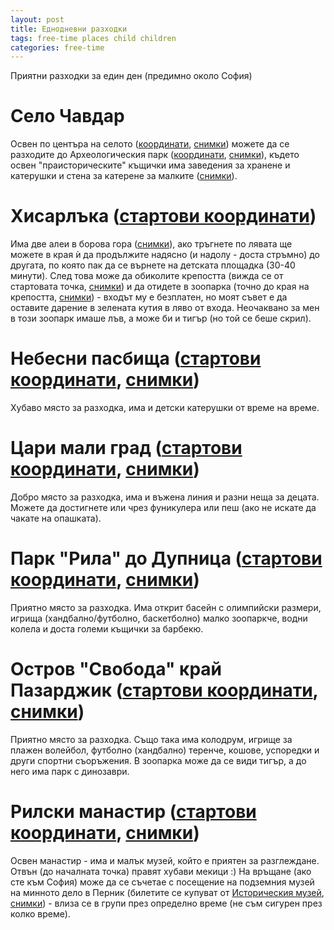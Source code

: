 ```yaml
---
layout: post
title: Еднодневни разходки
tags: free-time places child children
categories: free-time
---
```

Приятни разходки за един ден (предимно около София)

# Село Чавдар

Освен по центъра на селото ([координати](https://www.google.com/maps/place/42%C2%B039'38.0%22N+24%C2%B003'26.1%22E/@42.6605494,24.0564887,302m/data=!3m2!1e3!4b1!4m14!1m7!3m6!1s0x0:0x0!2zNDLCsDM5JzM3LjIiTiAyNMKwMDMnMjEuMiJF!3b1!8m2!3d42.6603444!4d24.0558778!3m5!1s0x0:0x0!7e2!8m2!3d42.6605478!4d24.0572553), [снимки](https://www.google.bg/search?q=%D1%81%D0%B5%D0%BB%D0%BE+%D1%87%D0%B0%D0%B2%D0%B4%D0%B0%D1%80&source=lnms&tbm=isch&sa=X&ved=0ahUKEwjQ7KHtjdPbAhWhO5oKHVS9DckQ_AUICygC&biw=1885&bih=987&dpr=2)) можете да се разходите до Археологическия парк ([координати](https://www.google.com/maps/place/42%C2%B039'10.1%22N+24%C2%B002'53.4%22E/@42.6527942,24.0393918,3475m/data=!3m2!1e3!4b1!4m14!1m7!3m6!1s0x0:0x0!2zNDLCsDM5JzEyLjIiTiAyNMKwMDInNTcuMCJF!3b1!8m2!3d42.6533861!4d24.0491694!3m5!1s0x0:0x0!7e2!8m2!3d42.6527949!4d24.048168), [снимки](https://www.google.bg/search?biw=1885&bih=987&tbm=isch&sa=1&ei=QlkiW_OyCMXp6AST9bjgDQ&q=%D0%B0%D1%80%D1%85%D0%B5%D0%BB%D0%BE%D0%B3%D0%B8%D1%87%D0%B5%D1%81%D0%BA%D0%B8+%D0%BF%D0%B0%D1%80%D0%BA+%D1%81%D0%B5%D0%BB%D0%BE+%D1%87%D0%B0%D0%B2%D0%B4%D0%B0%D1%80&oq=%D0%B0%D1%80%D1%85%D0%B5%D0%BB%D0%BE%D0%B3%D0%B8%D1%87%D0%B5%D1%81%D0%BA%D0%B8+%D0%BF%D0%B0%D1%80%D0%BA+%D1%81%D0%B5%D0%BB%D0%BE+%D1%87%D0%B0%D0%B2%D0%B4%D0%B0%D1%80&gs_l=img.3...1362.7464.0.7571.32.30.1.0.0.0.137.2426.24j5.29.0....0...1c.1.64.img..2.6.513...0j0i19k1j0i30i19k1.0.ERp33az3Okw)), където освен "праисторическите" къщички има заведения за хранене и катерушки и стена за катерене за малките ([снимки](https://www.google.bg/search?biw=1885&bih=987&tbm=isch&sa=1&ei=7FkiW4CeN-rX6QS7s64o&q=+%D1%81%D0%B5%D0%BB%D0%BE+%D1%87%D0%B0%D0%B2%D0%B4%D0%B0%D1%80+%D1%81%D1%82%D0%B5%D0%BD%D0%B0+%D0%BA%D0%B0%D1%82%D0%B5%D1%80%D0%B5%D0%BD%D0%B5&oq=+%D1%81%D0%B5%D0%BB%D0%BE+%D1%87%D0%B0%D0%B2%D0%B4%D0%B0%D1%80+%D1%81%D1%82%D0%B5%D0%BD%D0%B0+%D0%BA%D0%B0%D1%82%D0%B5%D1%80%D0%B5%D0%BD%D0%B5&gs_l=img.3...9797.9797.0.10026.1.1.0.0.0.0.78.78.1.1.0....0...1c.1.64.img..0.0.0....0.S9aUDmOseKY)).

# Хисарлъка ([стартови координати](https://www.google.bg/maps/place/42%C2%B016'24.7%22N+22%C2%B041'29.9%22E/@42.2735371,22.6828738,15z/data=!3m1!4b1!4m14!1m7!3m6!1s0x14aa9cdd1ca8b9fd:0xeb839140727f9f91!2sHisarlaka!3b1!8m2!3d42.2661888!4d22.6809479!3m5!1s0x0:0x0!7e2!8m2!3d42.273538!4d22.6916502))

Има две алеи в борова гора ([снимки](https://www.google.bg/search?biw=1885&bih=987&tbm=isch&sa=1&ei=mWIiW_KLKa2KmwWZiZ6YBw&q=%D0%A5%D0%B8%D1%81%D0%B0%D1%80%D0%BB%D1%8A%D0%BA%D0%B0+%D0%B3%D0%BE%D1%80%D0%B0&oq=%D0%A5%D0%B8%D1%81%D0%B0%D1%80%D0%BB%D1%8A%D0%BA%D0%B0+%D0%B3%D0%BE%D1%80%D0%B0&gs_l=img.3...7469.8469.0.8735.5.5.0.0.0.0.114.409.4j1.5.0....0...1c.1.64.img..0.1.85...0j0i30k1.0.XDeT0m5eoN8)), ако тръгнете по лявата ще можете в края ѝ да продължите надясно (и надолу - доста стръмно) до другата, по която пак да се върнете на детската площадка (30-40 минути). След това може да обиколите крепостта (вижда се от стартовата точка, [снимки](https://www.google.bg/search?biw=1885&bih=987&tbm=isch&sa=1&ei=o2IiW771DsKF6ATS65_YDA&q=%D0%A5%D0%B8%D1%81%D0%B0%D1%80%D0%BB%D1%8A%D0%BA%D0%B0+%D0%BA%D1%80%D0%B5%D0%BF%D0%BE%D1%81%D1%82&oq=%D0%A5%D0%B8%D1%81%D0%B0%D1%80%D0%BB%D1%8A%D0%BA%D0%B0+%D0%BA%D1%80%D0%B5%D0%BF%D0%BE%D1%81%D1%82&gs_l=img.3..0j0i8i30k1.279876.280736.0.280865.7.7.0.0.0.0.147.366.1j2.3.0....0...1c.1.64.img..4.3.365....0.cqLhnAZlUjE)) и да отидете в зоопарка (точно до края на крепостта, [снимки](https://www.google.bg/search?biw=1885&bih=987&tbm=isch&sa=1&ei=vWMiW5uECYqMmwWV_4ygAQ&q=%D0%A5%D0%B8%D1%81%D0%B0%D1%80%D0%BB%D1%8A%D0%BA%D0%B0+%D0%B7%D0%BE%D0%BE%D0%BF%D0%B0%D1%80%D0%BA&oq=%D0%A5%D0%B8%D1%81%D0%B0%D1%80%D0%BB%D1%8A%D0%BA%D0%B0+%D0%B7%D0%BE%D0%BE%D0%BF%D0%B0%D1%80%D0%BA&gs_l=img.3...310556.311378.0.311547.7.7.0.0.0.0.99.440.6.6.0....0...1c.1.64.img..1.0.0....0.kiYDDi4uKAE)) - входът му е безплатен, но моят съвет е да оставите дарение в зелената кутия в ляво от входа. Неочаквано за мен в този зоопарк имаше лъв, а може би и тигър (но той се беше скрил).

# Небесни пасбища ([стартови координати](https://www.google.com/maps/place/42%C2%B055'51.1%22N+24%C2%B001'34.4%22E/@42.9308146,24.0255379,18.25z/data=!4m5!3m4!1s0x0:0x0!8m2!3d42.9308556!4d24.026225), [снимки](https://www.google.bg/search?biw=1885&bih=987&tbm=isch&sa=1&ei=91kiW-C1MYW96ATluLuABA&q=%D0%9D%D0%B5%D0%B1%D0%B5%D1%81%D0%BD%D0%B8+%D0%BF%D0%B0%D1%81%D0%B1%D0%B8%D1%89%D0%B0&oq=%D0%9D%D0%B5%D0%B1%D0%B5%D1%81%D0%BD%D0%B8+%D0%BF%D0%B0%D1%81%D0%B1%D0%B8%D1%89%D0%B0&gs_l=img.3..0.1950240.1950240.0.1950652.1.1.0.0.0.0.132.132.0j1.1.0....0...1c.1.64.img..0.1.131....0.q_bj-TDhbi8))

Хубаво място за разходка, има и детски катерушки от време на време.

# Цари мали град ([стартови координати](https://www.google.bg/maps/place/42%C2%B021'25.4%22N+23%C2%B023'00.1%22E/@42.3570411,23.3745878,15z/data=!3m1!4b1!4m13!1m6!3m5!1s0x14ab277d628754a7:0x56e79470ebdba178!2sTsari+Mali+Grad!8m2!3d42.3545689!4d23.3824325!3m5!1s0x0:0x0!7e2!8m2!3d42.3570422!4d23.3833638), [снимки](https://www.google.bg/search?biw=1885&bih=987&tbm=isch&sa=1&ei=9WQiW_KfIqHJ6ASa-Y3ADg&q=%D0%A6%D0%B0%D1%80%D0%B8+%D0%BC%D0%B0%D0%BB%D0%B8+%D0%B3%D1%80%D0%B0%D0%B4&oq=%D0%A6%D0%B0%D1%80%D0%B8+%D0%BC%D0%B0%D0%BB%D0%B8+%D0%B3%D1%80%D0%B0%D0%B4&gs_l=img.3..0j0i30k1l2j0i5i30k1.203846.203846.0.204108.1.1.0.0.0.0.135.135.0j1.1.0....0...1c.1.64.img..0.1.134....0.LKmRiZFF9Bc))

Добро място за разходка, има и въжена линия и разни неща за децата. Можете да достигнете или чрез фуникулера или пеш (ако не искате да чакате на опашката).

# Парк "Рила" до Дупница ([стартови координати](https://www.google.com/maps/place/42%C2%B014'54.7%22N+23%C2%B008'32.0%22E/@42.2485121,23.1334478,15z/data=!3m1!4b1!4m14!1m7!3m6!1s0x0:0x0!2zNDLCsDE0JzUzLjMiTiAyM8KwMDgnMzIuNSJF!3b1!8m2!3d42.2481413!4d23.1423658!3m5!1s0x0:0x0!7e2!8m2!3d42.2485134!4d23.1422235), [снимки](https://www.google.bg/search?biw=1885&bih=987&tbm=isch&sa=1&ei=FGYiW-rlEub-6ASV8LWAAg&q=%D0%9F%D0%B0%D1%80%D0%BA+%22%D0%A0%D0%B8%D0%BB%D0%B0%22+%D0%B4%D1%83%D0%BF%D0%BD%D0%B8%D1%86%D0%B0&oq=%D0%9F%D0%B0%D1%80%D0%BA+%22%D0%A0%D0%B8%D0%BB%D0%B0%22+%D0%B4%D1%83%D0%BF%D0%BD%D0%B8%D1%86%D0%B0&gs_l=img.3..0l3j0i30k1.6801.8658.0.9071.8.8.0.0.0.0.132.768.6j2.8.0....0...1c.1.64.img..0.8.768...0i5i30k1.0.khCoApunyyo))

Приятно място за разходка. Има открит басейн с олимпийски размери, игрища (хандбално/футболно, баскетболно) малко зоопаркче, водни колела и доста големи къщички за барбекю.

# Остров "Свобода" край Пазарджик ([стартови координати](https://www.google.com/maps/place/42%C2%B011'03.4%22N+24%C2%B019'41.0%22E/@42.1842861,24.3192908,15z/data=!3m1!4b1!4m14!1m7!3m6!1s0x0:0x0!2zNDLCsDExJzAyLjAiTiAyNMKwMTknNDEuNCJF!3b1!8m2!3d42.1838917!4d24.3281694!3m5!1s0x0:0x0!7e2!8m2!3d42.1842874!4d24.3280674), [снимки](https://www.google.bg/search?biw=1885&bih=987&tbm=isch&sa=1&ei=0GkiW5e2D4Tp6ATD7IvQDQ&q=%D0%9E%D1%81%D1%82%D1%80%D0%BE%D0%B2+%22%D0%A1%D0%B2%D0%BE%D0%B1%D0%BE%D0%B4%D0%B0%22++%D0%9F%D0%B0%D0%B7%D0%B0%D1%80%D0%B4%D0%B6%D0%B8%D0%BA&oq=%D0%9E%D1%81%D1%82%D1%80%D0%BE%D0%B2+%22%D0%A1%D0%B2%D0%BE%D0%B1%D0%BE%D0%B4%D0%B0%22++%D0%9F%D0%B0%D0%B7%D0%B0%D1%80%D0%B4%D0%B6%D0%B8%D0%BA&gs_l=img.3..0i5i30k1.10396.10396.0.10823.1.1.0.0.0.0.85.85.1.1.0....0...1c.1.64.img..0.1.84....0.cH3xaulWn4M))

Приятно място за разходка. Също така има колодрум, игрище за плажен волейбол, футболно (хандбално) теренче, кошове, успоредки и други спортни съоръжения. В зоопарка може да се види тигър, а до него има парк с динозаври.

# Рилски манастир ([стартови координати](https://www.google.com/maps/place/42%C2%B008'03.0%22N+23%C2%B020'25.0%22E/@42.1341632,23.3315128,15z/data=!3m1!4b1!4m14!1m7!3m6!1s0x0:0x0!2zNDLCsDA3JzEyLjUiTiAyM8KwMTknMTkuNyJF!3b1!8m2!3d42.1201389!4d23.3221472!3m5!1s0x0:0x0!7e2!8m2!3d42.1341636!4d23.3402887), [снимки](https://www.google.bg/search?biw=1885&bih=987&tbm=isch&sa=1&ei=22kiW8LoOOLP6ASelp_YDw&q=%D1%80%D0%B8%D0%BB%D1%81%D0%BA%D0%B8+%D0%BC%D0%B0%D0%BD%D0%B0%D1%81%D1%82%D0%B8%D1%80&oq=%D1%80%D0%B8%D0%BB%D1%81%D0%BA%D0%B8+%D0%BC%D0%B0%D0%BD%D0%B0%D1%81%D1%82%D0%B8%D1%80&gs_l=img.3..0l4j0i30k1l6.9962.14566.0.14659.24.18.0.6.6.0.131.1421.13j3.16.0....0...1c.1.64.img..2.20.1304...0i10k1j0i5i30k1j0i8i30k1.0.6vG68A1QWMc))

Освен манастир - има и малък музей, който е приятен за разглеждане. Отвън (до началната точка) правят хубави мекици :) На връщане (ако сте към София) може да се съчетае с посещение на подземния музей на минното дело в Перник (билетите се купуват от [Историческия музей](https://www.google.com/maps/place/42%C2%B036'33.4%22N+23%C2%B001'45.8%22E/@42.6092821,23.0206168,15z/data=!3m1!4b1!4m14!1m7!3m6!1s0x0:0x0!2zNDLCsDM2JzM0LjYiTiAyM8KwMDEnNDQuNSJF!3b1!8m2!3d42.6096167!4d23.0290389!3m5!1s0x0:0x0!7e2!8m2!3d42.6092831!4d23.0293929), [снимки](https://www.google.bg/search?biw=1885&bih=987&tbm=isch&sa=1&ei=fmoiW5mzBeKX6ASetpjgDQ&q=%D0%BC%D1%83%D0%B7%D0%B5%D0%B9+%D0%BD%D0%B0+%D0%BC%D0%B8%D0%BD%D0%BD%D0%BE%D1%82%D0%BE+%D0%B4%D0%B5%D0%BB%D0%BE+%D0%9F%D0%B5%D1%80%D0%BD%D0%B8%D0%BA&oq=%D0%BC%D1%83%D0%B7%D0%B5%D0%B9+%D0%BD%D0%B0+%D0%BC%D0%B8%D0%BD%D0%BD%D0%BE%D1%82%D0%BE+%D0%B4%D0%B5%D0%BB%D0%BE+%D0%9F%D0%B5%D1%80%D0%BD%D0%B8%D0%BA&gs_l=img.3...19286.19286.0.19533.1.1.0.0.0.0.78.78.1.1.0....0...1c.1.64.img..0.0.0....0.frV_5qmVIXU)) - влиза се в групи през определно време (не съм сигурен през колко време).
